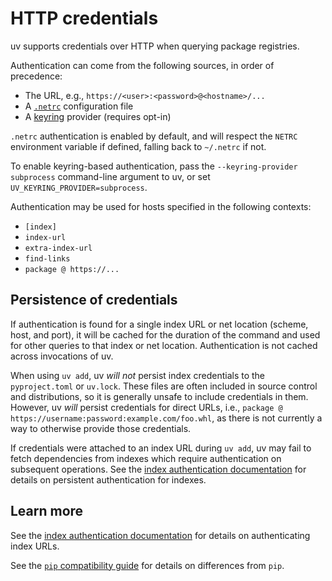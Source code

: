 # HTTP credentials

uv supports credentials over HTTP when querying package registries.

Authentication can come from the following sources, in order of precedence:

- The URL, e.g., `https://<user>:<password>@<hostname>/...`
- A [`.netrc`](https://everything.curl.dev/usingcurl/netrc) configuration file
- A [keyring](https://github.com/jaraco/keyring) provider (requires opt-in)

`.netrc` authentication is enabled by default, and will respect the `NETRC` environment variable if
defined, falling back to `~/.netrc` if not.

To enable keyring-based authentication, pass the `--keyring-provider subprocess` command-line
argument to uv, or set `UV_KEYRING_PROVIDER=subprocess`.

Authentication may be used for hosts specified in the following contexts:

- `[index]`
- `index-url`
- `extra-index-url`
- `find-links`
- `package @ https://...`

## Persistence of credentials

If authentication is found for a single index URL or net location (scheme, host, and port), it will
be cached for the duration of the command and used for other queries to that index or net location.
Authentication is not cached across invocations of uv.

When using `uv add`, uv _will not_ persist index credentials to the `pyproject.toml` or `uv.lock`.
These files are often included in source control and distributions, so it is generally unsafe to
include credentials in them. However, uv _will_ persist credentials for direct URLs, i.e.,
`package @ https://username:password:example.com/foo.whl`, as there is not currently a way to
otherwise provide those credentials.

If credentials were attached to an index URL during `uv add`, uv may fail to fetch dependencies from
indexes which require authentication on subsequent operations. See the
[index authentication documentation](../indexes.md#authentication) for details on persistent
authentication for indexes.

## Learn more

See the [index authentication documentation](../indexes.md#authentication) for details on
authenticating index URLs.

See the [`pip` compatibility guide](../../pip/compatibility.md#registry-authentication) for details
on differences from `pip`.
